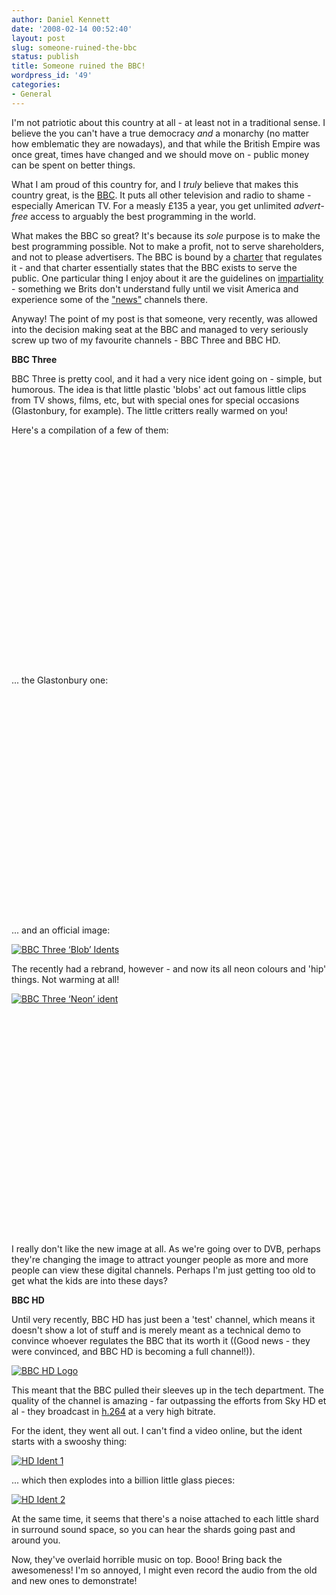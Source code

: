 ```yaml
---
author: Daniel Kennett
date: '2008-02-14 00:52:40'
layout: post
slug: someone-ruined-the-bbc
status: publish
title: Someone ruined the BBC!
wordpress_id: '49'
categories:
- General
---
```


I'm not patriotic about this country at all - at least not in a traditional sense. I believe the you can't have a true democracy <em>and</em> a monarchy (no matter how emblematic they are nowadays), and that while the British Empire was once great, times have changed and we should move on - public money can be spent on better things. 

What I am proud of this country for, and I <em>truly</em> believe that makes this country great, is the <a href="http://www.bbc.co.uk/">BBC</a>. It puts all other television and radio to shame - especially American TV. For a measly £135 a year, you get unlimited <em>advert-free</em> access to arguably the best programming in the world.

What makes the BBC so great? It's because its <em>sole</em> purpose is to make the best programming possible. Not to make a profit, not to serve shareholders, and not to please advertisers. The BBC is bound by a <a href="http://www.bbc.co.uk/info/policies/charter/">charter</a> that regulates it - and that charter essentially states that the BBC exists to serve the public. One particular thing I enjoy about it are the guidelines on <a href="http://www.bbc.co.uk/guidelines/editorialguidelines/edguide/impariality/">impartiality</a> - something we Brits don't understand fully until we visit America and experience some of the <a href="http://www.foxnews.com/">"news"</a> channels there. 

Anyway! The point of my post is that someone, very recently, was allowed into the decision making seat at the BBC and managed to very seriously screw up two of my favourite channels - BBC Three and BBC HD.

<!--more-->

<strong>BBC Three</strong>

BBC Three is pretty cool, and it had a very nice ident going on - simple, but humorous. The idea is that little plastic 'blobs' act out famous little clips from TV shows, films, etc, but with special ones for special occasions (Glastonbury, for example). The little critters really warmed on you!

Here's a compilation of a few of them:

<object width="425" height="355"><param name="movie" value="http://www.youtube.com/v/1zccNjxOaEY&rel=1"></param><param name="wmode" value="transparent"></param><embed src="http://www.youtube.com/v/1zccNjxOaEY&rel=1" type="application/x-shockwave-flash" wmode="transparent" width="425" height="355"></embed></object>

... the Glastonbury one:

<object width="425" height="355"><param name="movie" value="http://www.youtube.com/v/lup1Rr1feOg&rel=1"></param><param name="wmode" value="transparent"></param><embed src="http://www.youtube.com/v/lup1Rr1feOg&rel=1" type="application/x-shockwave-flash" wmode="transparent" width="425" height="355"></embed></object>

... and an official image:

<a href='http://ikennd.ac/pictures/for_posts/2008/02/bbcthreeold.jpg' title='BBC Three ‘Blob’ Idents'><img src='http://ikennd.ac/pictures/for_posts/2008/02/bbcthreeold.jpg' alt='BBC Three ‘Blob’ Idents' /></a>

The recently had a rebrand, however - and now its all neon colours and 'hip' things. Not warming at all! 

<a href='http://ikennd.ac/pictures/for_posts/2008/02/bbcthreenew.jpg' title='BBC Three ‘Neon’ ident'><img src='http://ikennd.ac/pictures/for_posts/2008/02/bbcthreenew.jpg' alt='BBC Three ‘Neon’ ident' /></a>

<object width="425" height="355"><param name="movie" value="http://www.youtube.com/v/tG3g5N-HlFM&rel=1"></param><param name="wmode" value="transparent"></param><embed src="http://www.youtube.com/v/tG3g5N-HlFM&rel=1" type="application/x-shockwave-flash" wmode="transparent" width="425" height="355"></embed></object>

I really don't like the new image at all. As we're going over to DVB, perhaps they're changing the image to attract younger people as more and more people can view these digital channels. Perhaps I'm just getting too old to get what the kids are into these days?

<strong>BBC HD</strong>

Until very recently, BBC HD has just been a 'test' channel, which means it doesn't show a lot of stuff and is merely meant as a technical demo to convince whoever regulates the BBC that its worth it ((Good news - they were convinced, and BBC HD is becoming a full channel!)).

<a href='http://ikennd.ac/pictures/for_posts/2008/02/hdlogo1.jpg' title='BBC HD Logo'><img src='http://ikennd.ac/pictures/for_posts/2008/02/hdlogo1.jpg' alt='BBC HD Logo' /></a>

This meant that the BBC pulled their sleeves up in the tech department. The quality of the channel is amazing - far outpassing the efforts from Sky HD et al - they broadcast in <a href="http://en.wikipedia.org/wiki/H264">h.264</a> at a very high bitrate. 

For the ident, they went all out. I can't find a video online, but the ident starts with a swooshy thing:

<a href='http://ikennd.ac/pictures/for_posts/2008/02/hd1.jpg' title='HD Ident 1'><img src='http://ikennd.ac/pictures/for_posts/2008/02/hd1.jpg' alt='HD Ident 1' /></a>

... which then explodes into a billion little glass pieces:

<a href='http://ikennd.ac/pictures/for_posts/2008/02/hd2.jpg' title='HD Ident 2'><img src='http://ikennd.ac/pictures/for_posts/2008/02/hd2.jpg' alt='HD Ident 2' /></a>

At the same time, it seems that there's a noise attached to each little shard in surround sound space, so you can hear the shards going past and around you.

Now, they've overlaid horrible music on top. Booo! Bring back the awesomeness! I'm so annoyed, I might even record the audio from the old and new ones to demonstrate! 